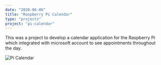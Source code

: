 ```yaml
--- 
date: "2020-06-06"
title: "Raspberry Pi Calendar"
type: "projects"
project: "pi-calendar"
---
```


This was a project to develop a calendar application for the Raspberry Pi which integrated with microsoft account to see appointments throughout the day.

![Pi Calendar](/images/raspberry-pi-calendar.jpg)
